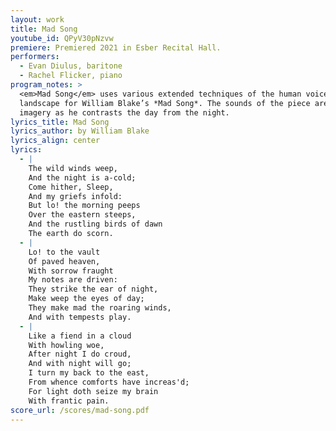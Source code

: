 ```yaml
---
layout: work
title: Mad Song
youtube_id: QPyV30pNzvw
premiere: Premiered 2021 in Esber Recital Hall.
performers:
  - Evan Diulus, baritone
  - Rachel Flicker, piano
program_notes: >
  <em>Mad Song</em> uses various extended techniques of the human voice, piano, and bass drum to create a sonic
  landscape for William Blake’s *Mad Song*. The sounds of the piece are used to represent Blake’s extensive use of
  imagery as he contrasts the day from the night.
lyrics_title: Mad Song
lyrics_author: by William Blake
lyrics_align: center
lyrics:
  - |
    The wild winds weep,  
    And the night is a-cold;  
    Come hither, Sleep,  
    And my griefs infold:  
    But lo! the morning peeps  
    Over the eastern steeps,  
    And the rustling birds of dawn  
    The earth do scorn.
  - |
    Lo! to the vault  
    Of paved heaven,  
    With sorrow fraught  
    My notes are driven:  
    They strike the ear of night,  
    Make weep the eyes of day;  
    They make mad the roaring winds,  
    And with tempests play.
  - |
    Like a fiend in a cloud  
    With howling woe,  
    After night I do croud,  
    And with night will go;  
    I turn my back to the east,  
    From whence comforts have increas'd;  
    For light doth seize my brain  
    With frantic pain.
score_url: /scores/mad-song.pdf
---
```

